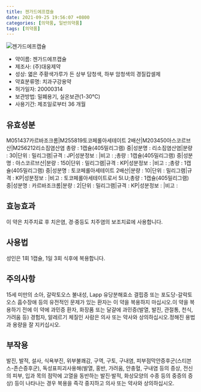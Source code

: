 ```yaml
---
title: 젠가드에프캡슐
date: 2021-09-25 19:56:07 +0800
categories: [의약품, 일반의약품]
tags: [의약품]
---
```

![젠가드에프캡슐](https://nedrug.mfds.go.kr/pbp/cmn/itemImageDownload/151672201851500083)

- 약이름: 젠가드에프캡슐
- 제조사: (주)대웅제약
- 성상: 엷은 주황색가루가 든 상부 담청색, 하부 암청색의 경질캅셀제
- 약효분류명: 치과구강용약
- 허가일자: 20000314
- 보관방법: 밀폐용기, 실온보관(1-30℃)
- 사용기간: 제조일로부터 36 개월
## 유효성분
M051437카르바조크롬|M255819토코페롤아세테이트 2배산|M203450아스코르브산|M256212리소짐염산염
총량 : 1캡슐(405밀리그램) 중|성분명 : 리소짐염산염|분량 : 30|단위 : 밀리그램|규격 : JP|성분정보 : |비고 : ;총량 : 1캡슐(405밀리그램) 중|성분명 : 아스코르브산|분량 : 150|단위 : 밀리그램|규격 : KP|성분정보 : |비고 : ;총량 : 1캡슐(405밀리그램) 중|성분명 : 토코페롤아세테이트 2배산|분량 : 10|단위 : 밀리그램|규격 : KP|성분정보 : |비고 : 토코페롤아세테이트로서 5I.U;총량 : 1캡슐(405밀리그램) 중|성분명 : 카르바조크롬|분량 : 2|단위 : 밀리그램|규격 : KP|성분정보 : |비고 :
## 효능효과
이 약은 치주치료 후 치은염, 경·중등도 치주염의 보조치료에 사용합니다.
## 사용법
성인은 1회 1캡슐, 1일 3회 식후에 복용합니다.
## 주의사항
15세 미만의 소아, 갈락토오스 불내성, Lapp 유당분해효소 결핍증 또는 포도당-갈락토오스 흡수장애 등의 유전적인 문제가 있는 환자는 이 약을 복용하지 마십시오.이 약을 복용하기 전에 이 약에 과민증 환자, 화장품 또는 달걀에 과민증(발열, 발진, 관절통, 천식, 가려움 등) 경험자, 알레르기 체질인 사람은 의사 또는 약사와 상의하십시오.정해진 용법과 용량을 잘 지키십시오.
## 부작용
발진, 발적, 설사, 식욕부진, 위부불쾌감, 구역, 구토, 구내염, 피부점막안증후군(스티븐스-존슨증후군), 독성표피괴사용해(발열, 홍반, 가려움, 안충혈, 구내염 등의 증상, 전신의 피부, 입과 목의 점막에 고열을 동반하는 발진·발적, 화상모양의 수종 등의 중증의 증상) 등이 나타나는 경우 복용을 즉각 중지하고 의사 또는 약사와 상의하십시오.
